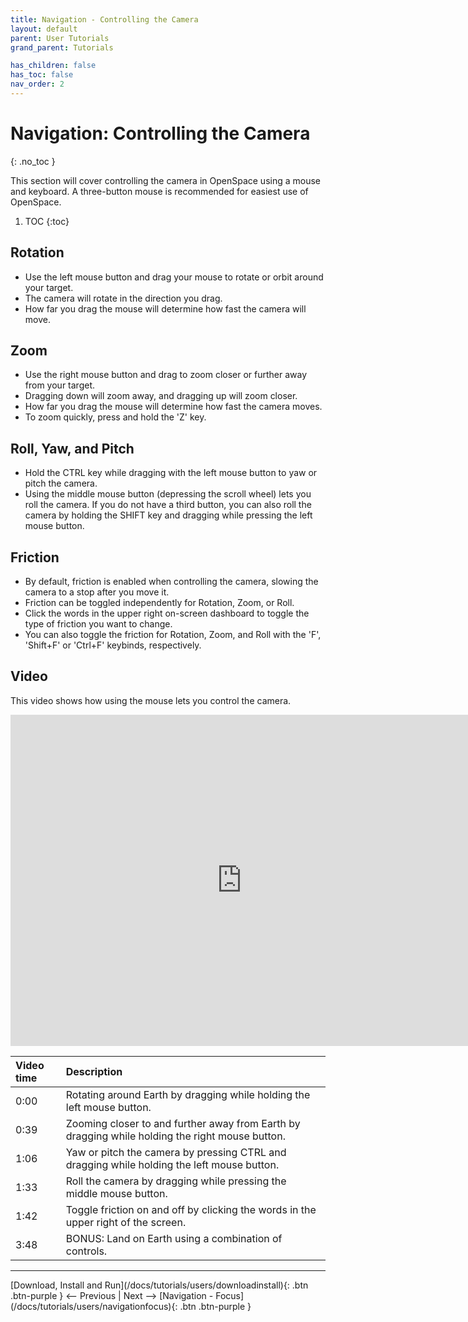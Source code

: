 ```yaml
---
title: Navigation - Controlling the Camera
layout: default
parent: User Tutorials
grand_parent: Tutorials

has_children: false
has_toc: false
nav_order: 2
---
```


# Navigation: Controlling the Camera
{: .no_toc }

This section will cover controlling the camera in OpenSpace using a mouse and keyboard. A three-button mouse is recommended for easiest use of OpenSpace.

1. TOC
{:toc}

## Rotation
 - Use the left mouse button and drag your mouse to rotate or orbit around your target.
 - The camera will rotate in the direction you drag.
 - How far you drag the mouse will determine how fast the camera will move.

## Zoom
 - Use the right mouse button and drag to zoom closer or further away from your target.
 - Dragging down will zoom away, and dragging up will zoom closer.
 - How far you drag the mouse will determine how fast the camera moves.
 - To zoom quickly, press and hold the 'Z' key.

## Roll, Yaw, and Pitch
 - Hold the CTRL key while dragging with the left mouse button to yaw or pitch the camera.
 - Using the middle mouse button (depressing the scroll wheel) lets you roll the camera. If you do not have a third button, you can also roll the camera by holding the SHIFT key and dragging while pressing the left mouse button.

## Friction
 - By default, friction is enabled when controlling the camera, slowing the camera to a stop after you move it.
 - Friction can be toggled independently for Rotation, Zoom, or Roll.
 - Click the words in the upper right on-screen dashboard to toggle the type of friction you want to change.
 - You can also toggle the friction for Rotation, Zoom, and Roll with the 'F', 'Shift+F' or 'Ctrl+F' keybinds, respectively.

## Video

This video shows how using the mouse lets you control the camera.
<iframe width="740" height="530" src="https://www.youtube.com/embed/uhbbGGgdcgM" frameborder="0" allow="autoplay; encrypted-media" allowfullscreen></iframe>

| Video time | Description |
|:-------------|:------------------|
| 0:00 | Rotating around Earth by dragging while holding the left mouse button. |
| 0:39 | Zooming closer to and further away from Earth by dragging while holding the right mouse button. |
| 1:06 | Yaw or pitch the camera by pressing CTRL and dragging while holding the left mouse button. |
| 1:33 | Roll the camera by dragging while pressing the middle mouse button. |
| 1:42 | Toggle friction on and off by clicking the words in the upper right of the screen. |
| 3:48 | BONUS: Land on Earth using a combination of controls. |

---
<span class="v-align-middle">
[Download, Install and Run](/docs/tutorials/users/downloadinstall){: .btn .btn-purple }
</span>
<span class="fs-6"><-- Previous |</span>
<span class="fs-6">Next -->  </span>
<span class="v-align-middle">
[Navigation - Focus](/docs/tutorials/users/navigationfocus){: .btn .btn-purple }
</span>

